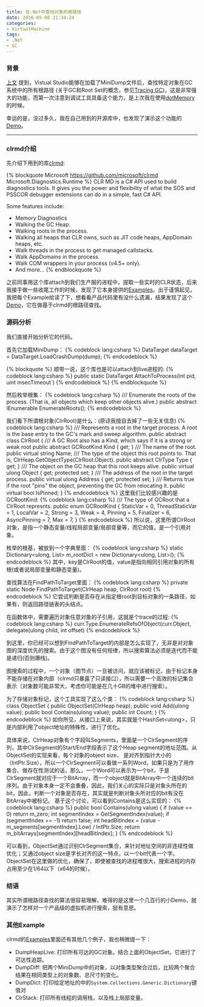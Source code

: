 ```yaml
---
title: 在.Net中查找对象的根路径
date: 2016-05-08 21:34:24
categories:
- VirtualMachine
tags:
- .Net
- GC
---
```

### 背景
[上文](http://blog.wbscan.com/2016/05/08/HowToCatpureAndUseMiniDump/) 提到，Vistual Studio能够在加载了MiniDump文件后，查找特定对象在GC系统中的所有根路径 (关于GC和Root Set的概念，参见[Tracing GC](https://en.wikipedia.org/wiki/Tracing_garbage_collection))。这是非常强大的功能，而第一次注意到调试工具具备这个能力，是上次我在使用[dotMemory](https://www.jetbrains.com/help/dotmemory/10.0/Analyzing_GC_Roots.html?origin=old_help)的时候。
<!-- more -->
幸运的是，没过多久，我在自己用到的开源库中，也发现了演示这个功能的[Demo](https://github.com/Microsoft/dotnetsamples/tree/master/Microsoft.Diagnostics.Runtime/CLRMD/GCRoot)。
***
### clrmd介绍
先介绍下用到的库[clrmd](https://github.com/microsoft/clrmd):

{% blockquote Microsoft https://github.com/microsoft/clrmd Microsoft.Diagnostics.Runtime %}
CLR MD is a C# API used to build diagnostics tools. It gives you the power and flexibility of what the SOS and PSSCOR debugger extensions can do in a simple, fast C# API.

Some features include:

+ Memory Diagnostics
+ Walking the GC Heap.
+ Walking roots in the process.
+ Walking all heaps that CLR owns, such as JIT code heaps, AppDomain heaps, etc.
+ Walk threads in the process to get managed callstacks.
+ Walk AppDomains in the process.
+ Walk COM wrappers in your process (v4.5+ only).
+ And more...
{% endblockquote %}

之前同事用这个库attach到我们生产服的进程中，提取一些实时的CLR状态，后来我接手做一些收尾工作的时候，发现了它本身提供的[Examples](https://github.com/Microsoft/dotnetsamples/tree/master/Microsoft.Diagnostics.Runtime/CLRMD)。出于谨慎起见，我把每个Example给读了下，想看看产品代码里有没什么遗漏，结果发现了这个[Demo](https://github.com/Microsoft/dotnetsamples/tree/master/Microsoft.Diagnostics.Runtime/CLRMD/GCRoot)，它在做基于clrmd的根路径查找。
### 源码分析
我们直接开始分析它的代码。

首先它加载MiniDump：
{% codeblock lang:csharp %}
DataTarget dataTarget = DataTarget.LoadCrashDump(dump);
{% endcodeblock %}

{% blockquote %}
    顺带一说，这个库也是可以attach到live进程的: 
    {% codeblock lang:csharp %}
    public static DataTarget AttachToProcess(int pid, uint msecTimeout`)
    {% endcodeblock %}
{% endblockquote %}

然后枚举根集：
{% codeblock lang:csharp %}
    /// Enumerate the roots of the process.  (That is, all objects which keep other objects alive.)
    public abstract IEnumerable<ClrRoot> EnumerateRoots();
{% endcodeblock %}

我们看下所谓根对象(ClrRoot)是什么：(原谅我擅自去掉了一些无关信息)
{% codeblock lang:csharp %}
  /// Represents a root in the target process.  A root is the base entry to the GC's mark and sweep algorithm.
  public abstract class ClrRoot
  {
    /// A GC Root also has a Kind, which says if it is a strong or weak root
    public abstract GCRootKind Kind { get; }
    /// The name of the root.
    public virtual string Name;
    /// The type of the object this root points to.  That is, ClrHeap.GetObjectType(ClrRoot.Object).
    public abstract ClrType Type { get; }
    /// The object on the GC heap that this root keeps alive.
    public virtual ulong Object { get; protected set; }
    /// The address of the root in the target process.
    public virtual ulong Address { get; protected set; }
    /// Returns true if the root "pins" the object, preventing the GC from relocating it.
    public virtual bool IsPinned;
}
{% endcodeblock %}
这里我们比较感兴趣的是GCRootKind:
{% codeblock lang:csharp %}
  /// The type of GCRoot that a ClrRoot represnts.
  public enum GCRootKind
  {
    StaticVar = 0,
    ThreadStaticVar = 1,
    LocalVar = 2,
    Strong = 3,
    Weak = 4,
    Pinning = 5,
    Finalizer = 6,
    AsyncPinning = 7,
    Max = 7,
  }
{% endcodeblock %}
所以说，这里所谓ClrRoot对象，是指一个静态变量/线程局部变量/局部变量等，而它的值，是一个引用对象。

枚举的根基，被放到一个字典里面：
{% codeblock lang:csharp %}
static Dictionary<ulong, List<ClrRoot>> m_rootDict = new Dictionary<ulong, List<ClrRoot>>();
{% endcodeblock %}
其中，key是ClrRoot的值，value是指向相同引用对象的所有根(或者说局部变量和静态变量)。


查找算法在FindPathToTarget里面：
{% codeblock lang:csharp %}
private static Node FindPathToTarget(ClrHeap heap, ClrRoot root)
{% endcodeblock %}
它尝试判断是否存在从指定根root到目标对象的一条路径，如果有，则返回路径链表的头结点。

在函数体中，需要遍历对象任意对象的子引用，这就是个trace的过程:
{% codeblock lang:csharp %}
curr.Type.EnumerateRefsOfObject(curr.Object, delegate(ulong child, int offset)
{% endcodeblock %}

到这里，你已经可以想到FindPathToTarget的内部是怎么实现了，无非是对对象图的深度优先的搜索。由于这个图没有任何规律，所以搜索算法必须是迭代而不能是递归(否则爆栈)。

图搜索的过程中，一个对象（图节点）一旦被访问，就应该被标记，由于标记本身不能存储在对象内部（clrmd只暴露了只读接口），所以需要一个高效的标记集合表示（对象数可能非常大，考虑你可能是在几十GB的堆中进行搜索）。

为了存储对象标记，这个工具实现了这么个类：
{% codeblock lang:csharp %}
class ObjectSet
{
    public ObjectSet(ClrHeap heap);
    public void Add(ulong value);
    public bool Contains(ulong value);
    public int Count;
}
{% endcodeblock %}
如你所见，从接口上来说，其实就是个HashSet&lt;ulong&gt;，只是内部利用了object地址的特殊性，进行了优化。

具体来说，ClrHeap对象有个字段叫Segments，里面是一个ClrSegment的序列，其中ClrSegment的Start/End字段表示了这个Heap segment的地址范围。从ObjectSet的实现来看，每个对象的object size， 是对齐到指针大小的（IntPtr.Size），所以一个ClrSegment可以看做一系列Word，如果只是为了用作集合、做存在性测试的话，那么，一个Word可以表示为一个bit，于是ClrSegment就对应于一个BitArray，而一个object就是BitArray中一个连续的bit序列。由于对象本身一定不会重叠，因此，我们关心的实际只是对象头所在的bit，因此，判断一个对象是否存在，其实就是判断对象头所对应的bit有没在BitArray中被标记。
基于这个讨论，可以看到Contains是这么实现的：
{% codeblock lang:csharp %}
public bool Contains(ulong value)
{
    if (value == 0) return m_zero;
    int segmentIndex = GetSegmentIndex(value);
    if (segmentIndex == -1) return false;
    int headBitIndex = (value - m_segments[segmentIndex].Low) / IntPtr.Size;
    return m_bitArrays[segmentIndex][headBitIndex];
}
{% endcodeblock %}

可以看到，ObjectSet通过识别ClrSegment集合，来针对地址空间的非连续性做优化；又通过object size是字长对齐的这一特点，以一个bit代表一个字。ObjectSet在这里做的优化，确保了，即使被查找的进程堆很大，搜索进程的内存占用至少在1/64以下（x64的时候）。
### 结语

其实所谓根路径查找的算法很容易理解，难得的是这里一个几百行的小Demo，就演示了怎样对一个产品级的虚拟机进行搜索，挺有意思。

### 其他Example
clrmd的[Examples](https://github.com/Microsoft/dotnetsamples/tree/master/Microsoft.Diagnostics.Runtime/CLRMD)里面还有其他几个例子，我也稍微提一下：

+ DumpHeapLive: 打印所有可达的GC对象。结合上面的ObjectSet，它进行了可达性追踪。
+  DumpDiff: 把两个MiniDump中的对象，以对象类型聚合过后，比较两个聚合结果在相同类型上的对象数、总尺寸的变化。
+ DumpDict: 打印给定地址的中的`System.Collections.Generic.Dictionary`键值对
+ ClrStack: 打印所有线程的调用栈，以及栈上局部变量。